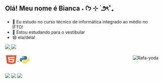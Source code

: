 ## Olá! Meu nome é Bianca ˖ ᡣ𐭩 ⊹ ࣪  ౨ৎ˚₊


- 🔭 Eu estudo no curso técnico de informática integrado ao médio no IFTO!
- 🌱 Estou estudando para o vestibular
- 😄 ela/dela!

 <div>
  <a href="https://github.com/bianqaw">
  <img height="180em" src="https://github-readme-stats.vercel.app/api?username=bianqaw&show_icons=true&theme=radical&include_all_commits=true&count_private=true"/>
  <img height="180em" src="https://github-readme-stats.vercel.app/api/top-langs/?username=bianqaw&layout=compact&langs_count=16&theme=radical"/>
</div>
<div style="display: inline_block"><br>
  <img align="center" alt="Rafa-HTML" height="30" width="40" src="https://raw.githubusercontent.com/devicons/devicon/master/icons/html5/html5-original.svg">
  <img align="center" alt="Rafa-Python" height="30" width="40" src="https://raw.githubusercontent.com/devicons/devicon/master/icons/python/python-original.svg">
  <img align="right" alt="Rafa-yoda" src="https://cdn.discordapp.com/attachments/795358919417397249/825430589581688872/hi.gif">
</div>
  
##

<div>
   <a href="https://www.youtube.com/channel/UCgQPkCsB3IOwI1rfv0ZIQfw" target="_blank"><img src="https://img.shields.io/badge/YouTube-FF0000?style=for-the-badge&logo=youtube&logoColor=white" target="_blank"></a>
  <a href="https://instagram.com/bianqaw" target="_blank"><img src="https://img.shields.io/badge/-Instagram-%23E4405F?style=for-the-badge&logo=instagram&logoColor=white" target="_blank"></a>
 <a href="https://discord.com/bianqaw" target="_blank"><img src="https://img.shields.io/badge/Discord-7289DA?style=for-the-badge&logo=discord&logoColor=white" target="_blank"></a> 
</div>
